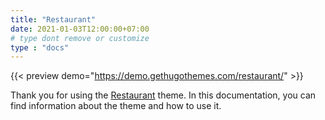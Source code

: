 ```yaml
---
title: "Restaurant"
date: 2021-01-03T12:00:00+07:00
# type dont remove or customize
type : "docs"
---
```


{{< preview demo="https://demo.gethugothemes.com/restaurant/" >}}

Thank you for using the [Restaurant](https://gethugothemes.com/themes/restaurant/) theme. In this documentation, you can find information about the theme and how to use it.
